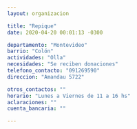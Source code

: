 ```yaml
---
layout: organizacion

title: "Repique"
date: 2020-04-20 00:01:13 -0300

departamento: "Montevideo"
barrio: "Colón"
actividades: "Olla"
necesidades: "Se reciben donaciones"
telefono_contacto: "091269590"
direccion: "Amandau 5722"

otros_contactos: ""
horario: "Lunes a Viernes de 11 a 16 hs"
aclaraciones: ""
cuenta_bancaria: ""

---
```

